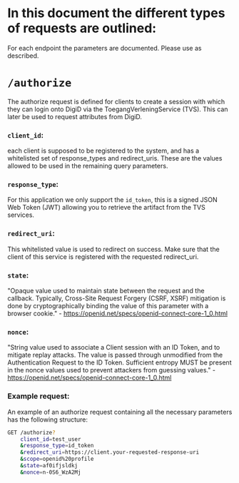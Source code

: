 # In this document the different types of requests are outlined:

For each endpoint the parameters are documented. Please use as described.

# `/authorize`
The authorize request is defined for clients to create a session with which they can login onto DigiD via the ToegangVerleningService (TVS). This can later be used to request attributes from DigiD.

### `client_id`:
each client is supposed to be registered to the system, and has a whitelisted set of response_types and redirect_uris. These are the values allowed to be used in the remaining query parameters.

### `response_type`:
For this application we only support the `id_token`, this is a signed JSON Web Token (JWT) allowing you to retrieve the artifact from the TVS services.

### `redirect_uri`:
This whitelisted value is used to redirect on success. Make sure that the client of this service is registered with the requested redirect_uri.

### `state`:
"Opaque value used to maintain state between the request and the callback. Typically, Cross-Site Request Forgery (CSRF, XSRF) mitigation is done by cryptographically binding the value of this parameter with a browser cookie." - https://openid.net/specs/openid-connect-core-1_0.html

### `nonce`:
"String value used to associate a Client session with an ID Token, and to mitigate replay attacks. The value is passed through unmodified from the Authentication Request to the ID Token. Sufficient entropy MUST be present in the nonce values used to prevent attackers from guessing values." - https://openid.net/specs/openid-connect-core-1_0.html

### Example request:
An example of an authorize request containing all the necessary parameters has the following structure:
```bash
GET /authorize?
    client_id=test_user
    &response_type=id_token
    &redirect_uri=https://client.your-requested-response-uri
    &scope=openid%20profile
    &state=af0ifjsldkj
    &nonce=n-0S6_WzA2Mj
```